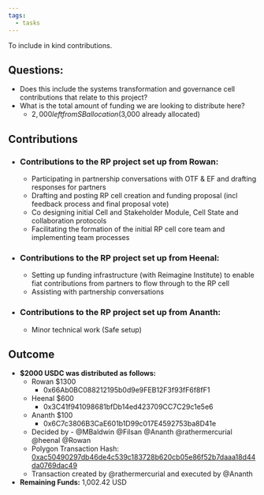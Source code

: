 ```yaml
---
tags:
  - tasks
---
```

To include in kind contributions.
## Questions:
- Does this include the systems transformation and governance cell contributions that relate to this project?
- What is the total amount of funding we are looking to distribute here?
	- $2,000 left from SB allocation ($3,000 already allocated)


## Contributions
- ### Contributions to the RP project set up from Rowan:
	- Participating in partnership conversations with OTF & EF and drafting responses for partners
	- Drafting and posting RP cell creation and funding proposal (incl feedback process and final proposal vote)
	- Co designing initial Cell and Stakeholder Module, Cell State and collaboration protocols
	- Facilitating the formation of the initial RP cell core team and implementing team processes
- ### Contributions to the RP project set up from Heenal:
	- Setting up funding infrastructure (with Reimagine Institute) to enable fiat contributions from partners to flow through to the RP cell
	- Assisting with partnership conversations
- ###  Contributions to the RP project set up from Ananth:
	- Minor technical work (Safe setup) 

## Outcome
- **$2000 USDC was distributed as follows:**
	- Rowan $1300
		- 0x66Ab0BC088212195b0d9e9FEB12F3f93fF6f8fF1
	- Heenal $600
		- 0x3C41f941098681bfDb14ed423709CC7C29c1e5e6
	- Ananth $100
		- 0x6C7c3806B3CaE601b1D99c017E4592753ba8D41e
	- Decided by - @MBaldwin @Filsan @Ananth @rathermercurial @heenal @Rowan  
	- Polygon Transaction Hash: [0xac50490297db46de4c539c183728b620cb05e86f52b7daaa18d44da0769dac49](https://polygonscan.com/tx/0xac50490297db46de4c539c183728b620cb05e86f52b7daaa18d44da0769dac49)
	- Transaction created by @rathermercurial and executed by @Ananth 
- **Remaining Funds:** 1,002.42 USD
